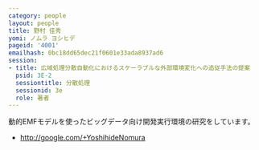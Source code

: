 ```yaml
---
category: people
layout: people
title: 野村 佳秀
yomi: ノムラ ヨシヒデ
pageid: '4001'
emailhash: 0bc18dd65dec21f0601e33ada8937ad6
session:
- title: 広域処理分散自動化におけるスケーラブルな外部環境変化への追従手法の提案
  psid: 3E-2
  sessiontitle: 分散処理
  sessionid: 3e
  role: 著者
---
```

動的EMFモデルを使ったビッグデータ向け開発実行環境の研究をしています。

- <http://google.com/+YoshihideNomura>